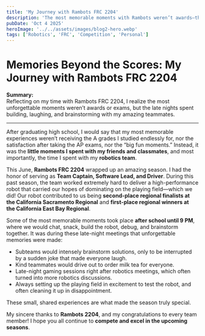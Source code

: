 ```yaml
---
title: 'My Journey with Rambots FRC 2204'
description: 'The most memorable moments with Rambots weren’t awards—they were the laughs, brainstorms, and late nights together.'
pubDate: 'Oct 4 2025'
heroImage: '../../assets/images/blog2-hero.webp'
tags: ['Robotics', 'FRC', 'Competition', 'Personal']
---
```


# Memories Beyond the Scores: My Journey with Rambots FRC 2204

**Summary:**  
Reflecting on my time with Rambots FRC 2204, I realize the most unforgettable moments weren’t awards or exams, but the late nights spent building, laughing, and brainstorming with my amazing teammates.

---

After graduating high school, I would say that my most memorable experiences weren’t receiving the A grades I studied endlessly for, nor the satisfaction after taking the AP exams, nor the “big fun moments.” Instead, it was the **little moments I spent with my friends and classmates**, and most importantly, the time I spent with my **robotics team**.

This June, **Rambots FRC 2204** wrapped up an amazing season. I had the honor of serving as **Team Captain, Software Lead, and Driver**. During this past season, the team worked extremely hard to deliver a high-performance robot that carried our hopes of dominating on the playing field—which we did! Our robot contributed to us being **second-place regional finalists at the California Sacramento Regional** and **first-place regional winners at the California East Bay Regional**.

Some of the most memorable moments took place **after school until 9 PM**, where we would chat, snack, build the robot, debug, and brainstorm together. It was during these late-night meetings that unforgettable memories were made:
- Subteams would intensely brainstorm solutions, only to be interrupted by a sudden joke that made everyone laugh.
- Kind teammates would drive out to order milk tea for everyone.
- Late-night gaming sessions right after robotics meetings, which often turned into more robotics discussions.
- Always setting up the playing field in excitement to test the robot, and often cleaning it up in disappointment.

These small, shared experiences are what made the season truly special.

My sincere thanks to **Rambots 2204**, and my congratulations to every team member! I hope you all continue to **compete and excel in the upcoming seasons**.